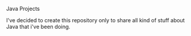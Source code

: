 Java Projects

I've decided to create this repository only to share all kind of stuff about Java that i've been doing.
